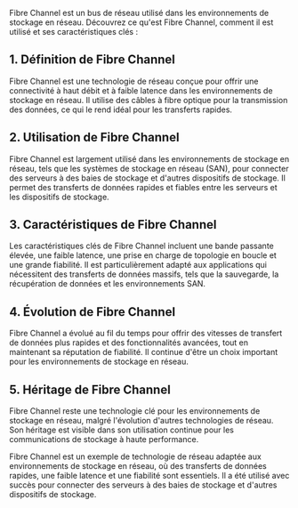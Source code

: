 
Fibre Channel est un bus de réseau utilisé dans les environnements de stockage en réseau. Découvrez ce qu'est Fibre Channel, comment il est utilisé et ses caractéristiques clés :

## **1. Définition de Fibre Channel**

Fibre Channel est une technologie de réseau conçue pour offrir une connectivité à haut débit et à faible latence dans les environnements de stockage en réseau. Il utilise des câbles à fibre optique pour la transmission des données, ce qui le rend idéal pour les transferts rapides.

## **2. Utilisation de Fibre Channel**

Fibre Channel est largement utilisé dans les environnements de stockage en réseau, tels que les systèmes de stockage en réseau (SAN), pour connecter des serveurs à des baies de stockage et d'autres dispositifs de stockage. Il permet des transferts de données rapides et fiables entre les serveurs et les dispositifs de stockage.

## **3. Caractéristiques de Fibre Channel**

Les caractéristiques clés de Fibre Channel incluent une bande passante élevée, une faible latence, une prise en charge de topologie en boucle et une grande fiabilité. Il est particulièrement adapté aux applications qui nécessitent des transferts de données massifs, tels que la sauvegarde, la récupération de données et les environnements SAN.

## **4. Évolution de Fibre Channel**

Fibre Channel a évolué au fil du temps pour offrir des vitesses de transfert de données plus rapides et des fonctionnalités avancées, tout en maintenant sa réputation de fiabilité. Il continue d'être un choix important pour les environnements de stockage en réseau.

## **5. Héritage de Fibre Channel**

Fibre Channel reste une technologie clé pour les environnements de stockage en réseau, malgré l'évolution d'autres technologies de réseau. Son héritage est visible dans son utilisation continue pour les communications de stockage à haute performance.

Fibre Channel est un exemple de technologie de réseau adaptée aux environnements de stockage en réseau, où des transferts de données rapides, une faible latence et une fiabilité sont essentiels. Il a été utilisé avec succès pour connecter des serveurs à des baies de stockage et d'autres dispositifs de stockage.
